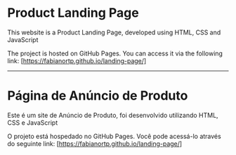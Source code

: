 # Product Landing Page

This website is a Product Landing Page, developed using HTML, CSS and JavaScript

The project is hosted on GitHub Pages. You can access it via the following link: [https://fabianortp.github.io/landing-page/]

---------------------------------------------------------------------------------------------------
# Página de Anúncio de Produto

Este é um site de Anúncio de Produto, foi desenvolvido utilizando HTML, CSS e JavaScript

O projeto está hospedado no GitHub Pages. Você pode acessá-lo através do seguinte link: [https://fabianortp.github.io/landing-page/]
